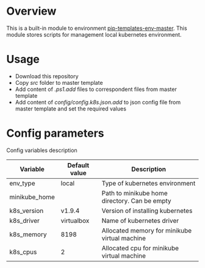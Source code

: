 # Overview

This is a built-in module to environment [pip-templates-env-master](https://github.com/pip-templates/pip-templates-env-master). 
This module stores scripts for management local kubernetes environment.

# Usage

- Download this repository
- Copy *src* folder to master template
- Add content of *.ps1.add* files to correspondent files from master template
- Add content of *config/config.k8s.json.add* to json config file from master template and set the required values

# Config parameters

Config variables description

| Variable | Default value | Description |
|----|----|---|
| env_type | local | Type of kubernetes environment |
| minikube_home |  | Path to minikube home directory. Can be empty |
| k8s_version | v1.9.4 | Version of installing kubernetes |
| k8s_driver | virtualbox | Name of kubernetes driver |
| k8s_memory | 8198 | Allocated memory for minikube virtual machine |
| k8s_cpus | 2 | Allocated cpu for minikube virtual machine |
